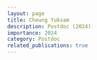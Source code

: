 ```yaml
---
layout: page
title: Cheung Yuksam 
description: Postdoc (2024)
importance: 2024
category: Postdoc
related_publications: true
---
```

